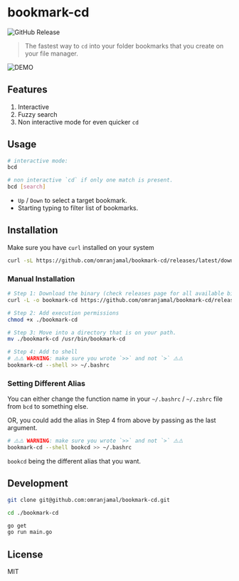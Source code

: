 # bookmark-cd

![GitHub Release](https://img.shields.io/github/v/release/omranjamal/bookmark-cd)

> The fastest way to `cd` into your folder bookmarks that you create on your file manager.

![DEMO](https://raw.githubusercontent.com/omranjamal/bookmark-cd/refs/heads/static/demo.gif)

## Features

1. Interactive
2. Fuzzy search
3. Non interactive mode for even quicker `cd`

## Usage

```bash
# interactive mode:
bcd

# non interactive `cd` if only one match is present.
bcd [search]
```

- `Up` / `Down` to select a target bookmark.
- Starting typing to filter list of bookmarks.

## Installation
Make sure you have `curl` installed on your system

```bash
curl -sL https://github.com/omranjamal/bookmark-cd/releases/latest/download/install.sh -o - | sh -
```

### Manual Installation

```bash
# Step 1: Download the binary (check releases page for all available binaries)
curl -L -o bookmark-cd https://github.com/omranjamal/bookmark-cd/releases/latest/download/bookmark-cd_v1.0.2_amd64

# Step 2: Add execution permissions
chmod +x ./bookmark-cd

# Step 3: Move into a directory that is on your path.
mv ./bookmark-cd /usr/bin/bookmark-cd

# Step 4: Add to shell
# ⚠️⚠️ WARNING: make sure you wrote `>>` and not `>` ⚠️⚠️
bookmark-cd --shell >> ~/.bashrc
```

### Setting Different Alias

You can either change the function name in your
`~/.bashrc` / `~/.zshrc` file from `bcd` to something
else.

OR, you could add the alias in Step 4 from above by passing
as the last argument.

```bash
# ⚠️⚠️ WARNING: make sure you wrote `>>` and not `>` ⚠️⚠️
bookmark-cd --shell bookcd >> ~/.bashrc
```

`bookcd` being the different alias that you want.

## Development

```bash
git clone git@github.com:omranjamal/bookmark-cd.git

cd ./bookmark-cd

go get
go run main.go
```

## License

MIT